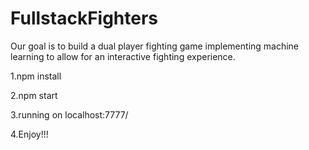 # FullstackFighters

Our goal is to build a dual player fighting game implementing machine learning to allow for an interactive fighting experience.

1.npm install

2.npm start

3.running on localhost:7777/

4.Enjoy!!!
